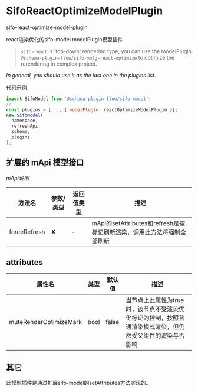 # SifoReactOptimizeModelPlugin

sifo-react-optimize-model-plugin 

react渲染优化的sifo-model modelPlugin模型插件
> `sifo-react` is 'top-down' rendering type, you can use the modelPlugin  `@schema-plugin-flow/sifo-mplg-react-optimize` to optimize the rerendering in complex project.

*In general, you should use it as the last one in the plugins list.*

代码示例

```javascript
import SifoModel from '@schema-plugin-flow/sifo-model';
//
const plugins = [..., { modelPlugin: reactOptimizeModelPlugin }];
new SifoModel(
  namespace,
  refreshApi,
  schema,
  plugins
);
```
## 扩展的 mApi 模型接口

*mApi说明*

| 方法名            | 参数/类型               | 返回值类型             | 描述       |
| ---------------- | -----------------------| --------------------- | ---------------------------------------------------------------------------------------------------|
| forceRefresh     | ✘                      |   -            |    mApi的setAttributes和refresh是按标记刷新渲染，调用此方法将强制全部刷新   |

## attributes

| 属性名            | 类型               | 默认值             | 描述       |
| ---------------- | -----------------------| --------------------- | ---------------------------------------------------------------------------------------------------|
| muteRenderOptimizeMark     | bool            |       false        |    当节点上此属性为true时，该节点不受渲染优化标记的控制，按照普通渲染模式渲染，但仍然受父组件的渲染与否影响   |


## 其它
此模型插件是通过扩展sifo-model的setAttributes方法实现的。